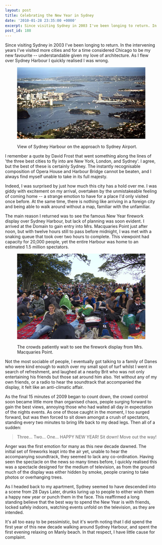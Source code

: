 ```yaml
---
layout: post
title: Celebrating the New Year in Sydney
date: '2010-01-28 23:35:00 +0000'
excerpt: Since visiting Sydney in 2003 I've been longing to return. In the intervening years I've visited more cities and for a time considered Chicago to be my new favourite -- understandable given my love of architecture. As I flew over Sydney Harbour I quickly realised I was wrong.
post_id: 188
---
```

Since visiting Sydney in 2003 I've been longing to return. In the intervening years I've visited more cities and for a time considered Chicago to be my new favourite -- understandable given my love of architecture. As I flew over Sydney Harbour I quickly realised I was wrong.

<figure>
    <img src="/assets/2010/01/sydneyharbour.jpg" alt=""/>
    <figcaption>
        <p>View of Sydney Harbour on the approach to Sydney Airport.</p>
    </figcaption>
</figure>

I remember a quote by David Frost that went something along the lines of 'the three best cities to fly into are New York, London, and Sydney'. I agree, but the best of these is certainly Sydney. The instantly recognisable composition of Opera House and Harbour Bridge cannot be beaten, and I always find myself unable to take in its full majesty.

Indeed, I was surprised by just how much this city has a hold over me. I was giddy with excitement on my arrival, overtaken by the unmistakeable feeling of coming home -- a strange emotion to have for a place I'd only visited once before. At the same time, there is nothing like arriving in a foreign city and being able to walk around without a map, familiar with the unfamiliar.

The main reason I returned was to see the famous New Year firework display over Sydney Harbour, but lack of planning was soon evident. I arrived at the Domain to gain entry into Mrs. Macquaries Point just after noon, but with twelve hours still to pass before midnight, I was met with a snaking queue that took over two hours to complete. This viewpoint had capacity for 20,000 people, yet the entire Harbour was home to an estimated 1.5 million spectators.

<figure>
    <img src="/assets/2010/01/mrsmacpoint.jpg" alt=""/>
    <figcaption>
        <p>The crowds patiently wait to see the firework display from Mrs. Macquaries Point.</p>
    </figcaption>
</figure>

Not the most sociable of people, I eventually got talking to a family of Danes who were kind enough to watch over my small spot of turf whilst I went in search of refreshment, and laughed at a nearby Brit who was not only entertaining his friends but those sat around him also. Yet without any of my own friends, or a radio to hear the soundtrack that accompanied the display, it felt like an anti-climatic affair.

As the final 15 minutes of 2009 began to count down, the crowd control soon became little more than organised chaos, people surging forward to gain the best views, annoying those who had waited all day in expectation of the nights events. As one of those caught in the moment, I too surged forward, but was then forced to sit down amongst a crush of spectators, standing every two minutes to bring life back to my dead legs. Then all of a sudden:

> Three...
> Two...
> One...
> HAPPY NEW YEAR!
> Sit down!
> Move out the way!

Anger was the first emotion for many as this new decade dawned. The initial set of fireworks leapt into the air yet, unable to hear the accompanying soundtrack, they seemed to lack any co-ordination. Having seen the spectacle on the news so many times before, I quickly realised this was a spectacle designed for the medium of television, as from the ground much of the display was either hidden by smoke, people craning to take photos or overhanging trees.

As I headed back to my apartment, Sydney seemed to have descended into a scene from 28 Days Later, drunks luring up to people to either wish them a happy new year or punch them in the face. This reaffirmed a long standing believe that the best way to spend the New Year is with friends, locked safely indoors, watching events unfold on the television, as they are intended.

It's all too easy to be pessimistic, but it's worth noting that I did spend the first year of this new decade walking around Sydney Harbour, and spent the first evening relaxing on Manly beach. In that respect, I have little cause for complaint.